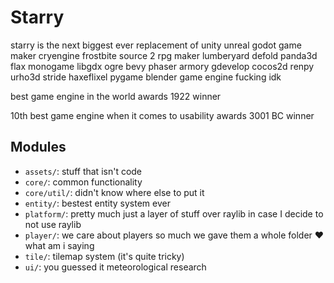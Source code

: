 # Starry

starry is the next biggest ever replacement of unity unreal godot game maker cryengine frostbite source 2 rpg maker lumberyard defold panda3d flax monogame libgdx ogre bevy phaser armory gdevelop cocos2d renpy urho3d stride haxeflixel pygame blender game engine fucking idk

best game engine in the world awards 1922 winner

10th best game engine when it comes to usability awards 3001 BC winner

## Modules

- `assets/`: stuff that isn't code
- `core/`: common functionality
- `core/util/`: didn't know where else to put it
- `entity/`: bestest entity system ever
- `platform/`: pretty much just a layer of stuff over raylib in case I decide to not use raylib
- `player/`: we care about players so much we gave them a whole folder ❤️ what am i saying
- `tile/`: tilemap system (it's quite tricky)
- `ui/`: you guessed it meteorological research